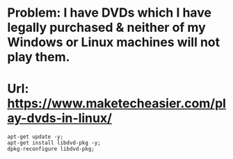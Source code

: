 # Problem: I have DVDs which I have legally purchased & neither of my Windows or Linux machines will not play them.
#     Url: https://www.maketecheasier.com/play-dvds-in-linux/
    apt-get update -y;
    apt-get install libdvd-pkg -y;
    dpkg-reconfigure libdvd-pkg;
